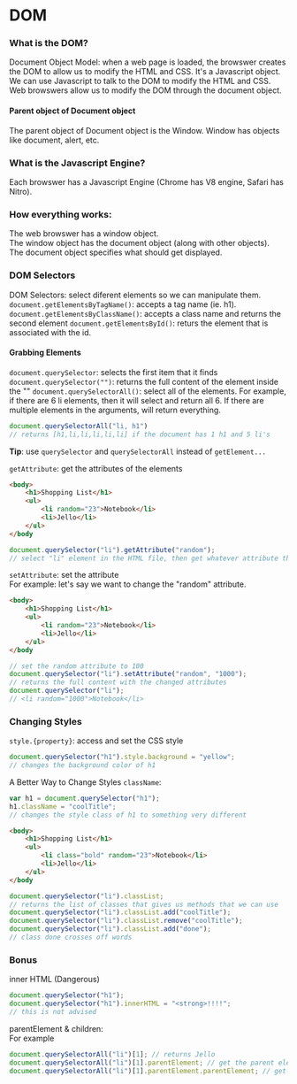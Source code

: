 # DOM

### What is the DOM?
Document Object Model: when a web page is loaded, the browswer creates the DOM to allow us to modify the HTML and CSS. It's a Javascript object. 
We can use Javascript to talk to the DOM to modify the HTML and CSS. 
Web browswers allow us to modify the DOM through the document object. 
#### Parent object of Document object
The parent object of Document object is the Window. 
Window has objects like document, alert, etc. 

### What is the Javascript Engine?
Each browswer has a Javascript Engine (Chrome has V8 engine, Safari has Nitro). 

### How everything works:
The web browswer has a window object.   
The window object has the document object (along with other objects).  
The document object specifies what should get displayed.  

### DOM Selectors
DOM Selectors: select diferent elements so we can manipulate them.  
`document.getElementsByTagName()`: accepts a tag name (ie. h1). 
`document.getElementsByClassName()`: accepts a class name and returns the second element
`document.getElementsById()`: returs the element that is associated with the id.
#### Grabbing Elements 
`document.querySelector`: selects the first item that it finds
`document.querySelector("")`: returns the full content of the element inside the ""
`document.querySelectorAll()`: select all of the elements. For example, if there are 6 li elements, then it will select and return all 6. If there are multiple elements in the arguments, will return everything.  
```javascript
document.querySelectorAll("li, h1")
// returns [h1,li,li,li,li,li] if the document has 1 h1 and 5 li's 
```
__Tip__: use `querySelector` and `querySelectorAll` instead of `getElement...`

`getAttribute`: get the attributes of the elements
```html
<body>
	<h1>Shopping List</h1>
	<ul>
		<li random="23">Notebook</li>
		<li>Jello</li>
	</ul>
</body
```
```javascript
document.querySelector("li").getAttribute("random");
// select "li" element in the HTML file, then get whatever attribute that is called "random"

````
`setAttribute`: set the attribute  
For example: let's say we want to change the "random" attribute. 
```html
<body>
	<h1>Shopping List</h1>
	<ul>
		<li random="23">Notebook</li>
		<li>Jello</li>
	</ul>
</body
```
```javascript
// set the random attribute to 100
document.querySelector("li").setAttribute("random", "1000");
// returns the full content with the changed attributes
document.querySelector("li");
// <li random="1000">Notebook</li>
````

### Changing Styles
`style.{property}`: access and set the CSS style
```javascript
document.querySelector("h1").style.background = "yellow";
// changes the background color of h1 
````
A Better Way to Change Styles
`className`:
```javascript
var h1 = document.querySelector("h1");
h1.className = "coolTitle";
// changes the style class of h1 to something very different
```
```html
<body>
	<h1>Shopping List</h1>
	<ul>
		<li class="bold" random="23">Notebook</li>
		<li>Jello</li>
	</ul>
</body
```
```javascript
document.querySelector("li").classList;
// returns the list of classes that gives us methods that we can use
document.querySelector("li").classList.add("coolTitle");
document.querySelector("li").classList.remove("coolTitle");
document.querySelector("li").classList.add("done");
// class done crosses off words
```

### Bonus
inner HTML (Dangerous)
```javascript
document.querySelector("h1");
document.querySelector("h1").innerHTML = "<strong>!!!!";
// this is not advised
```
parentElement & children:  
For example
```javascript
document.querySelectorAll("li")[1]; // returns Jello
document.querySelectorAll("li")[1].parentElement; // get the parent element, <ul></ul>
document.querySelectorAll("li")[1].parentElement.parentElement; // get the parent of the parent of li, which is the <body></body>
```






























